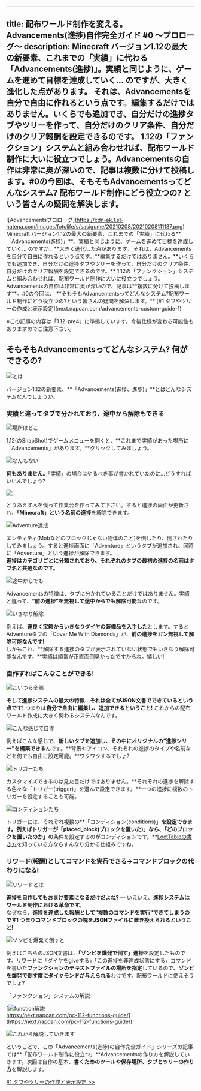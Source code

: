 
---
title: 配布ワールド制作を変える。Advancements(進捗)自作完全ガイド #0 ～プロローグ～
description: Minecraft バージョン1.12の最大の新要素、これまでの「実績」に代わる「Advancements(進捗)」。実績と同じように、ゲームを進めて目標を達成していく… のですが、大きく進化した点があります。
 それは、Advancementsを自分で自由に作れるという点です。編集するだけではありません。いくらでも追加でき、自分だけの進捗タブやツリーを作って、自分だけのクリア条件、自分だけのクリア報酬を設定できるのです。
 1.12の「ファンクション」システムと組み合わせれば、配布ワールド制作に大いに役立つでしょう。Advancementsの自作は非常に奥が深いので、記事は複数に分けて投稿します。#0の今回は、そもそもAdvancementsってどんなシステム? 配布ワールド制作にどう役立つの? という皆さんの疑問を解決します。
---

!\[Advancementsプロローグ\](https://cdn-ak.f.st-hatena.com/images/fotolife/s/sasigume/20210208/20210208111137.png) Minecraft バージョン1.12の最大の新要素、これまでの「実績」に代わる\*\*「Advancements(進捗)」\*\*。実績と同じように、ゲームを進めて目標を達成していく… のですが、\*\*大きく進化した点があります。 それは、Advancementsを自分で自由に作れるという点です。\*\*編集するだけではありません。\*\*いくらでも追加でき、自分だけの進捗タブやツリーを作って、自分だけのクリア条件、自分だけのクリア報酬を設定できるのです。\*\* 1.12の「ファンクション」システムと組み合わせれば、配布ワールド制作に大いに役立つでしょう。 Advancementsの自作は非常に奥が深いので、記事は\*\*複数に分けて投稿します\*\*。#0の今回は、 \*\*そもそもAdvancementsってどんなシステム?配布ワールド制作にどう役立つの?という皆さんの疑問を解決します。\*\* \[#1 タブやツリーの作成と表示設定\](next.napoan.com/advancements-custom-guide-1)

※この記事の内容は「1.12-pre4」に準拠しています。今後仕様が変わる可能性もありますのでご注意下さい。

## そもそもAdvancementsってどんなシステム? 何ができるの?

![とは](https://cdn-ak.f.st-hatena.com/images/fotolife/s/sasigume/20210208/20210208105441.jpg)

バージョン1.12の新要素、**「Advancements(進捗、進歩)」**とはどんなシステムなんでしょうか。

### 実績と違ってタブで分かれており、途中から解除もできる

![場所はどこ](https://cdn-ak.f.st-hatena.com/images/fotolife/s/sasigume/20210208/20210208123050.jpg)

1.12(のSnapShot)でゲームメニューを開くと、**これまで実績があった場所に「Advancements」があります。**クリックしてみましょう。

![なんもない](https://cdn-ak.f.st-hatena.com/images/fotolife/s/sasigume/20210208/20210208122304.jpg)

**何もありません。**「実績」の場合はやるべき事が書かれていたのに…どうすればいいんでしょう?

![](https://cdn-ak.f.st-hatena.com/images/fotolife/s/sasigume/20210208/20210208123429.jpg)

とりあえず木を伐って作業台を作ってみて下さい。すると進捗の画面が更新され、**「Minecraft」という名前の進捗**を解除できます。

![Adventure達成](https://cdn-ak.f.st-hatena.com/images/fotolife/s/sasigume/20210208/20210208103623.jpg)

エンティティ(Mobなどのブロックじゃない物体のこと)を倒したり、倒されたりしてみましょう。すると進捗画面に「Adventure」というタブが追加され、同時に「Adventure」という進捗が解除できます。  
**進捗はカテゴリごとに分類されており、それぞれのタブの最初の進捗の名前はタブ名と共通なのです。**

![途中からでも](https://cdn-ak.f.st-hatena.com/images/fotolife/s/sasigume/20210208/20210208090705.jpg)

Advancementsの特徴は、タブに分かれていることだけではありません。実績と違って、**“前の進捗”を無視して途中からでも解除可能**なのです。

![いきなり解除](https://cdn-ak.f.st-hatena.com/images/fotolife/s/sasigume/20210208/20210208090326.jpg)

例えば、**運良く宝箱からいきなりダイヤの装備品を入手した**とします。するとAdventureタブの「Cover Me With Diamonds」が、**前の進捗をガン無視して解除可能なんです!**  
しかもこれ、**解除する進捗のタブが表示されていない状態でもいきなり解除可能なんです。**実績は順番が正直面倒臭かったですからね。嬉しい!

### 自作すればこんなことができる!

![こいつら全部](https://cdn-ak.f.st-hatena.com/images/fotolife/s/sasigume/20210208/20210208124121.jpg)

**そして進捗システムの最大の特徴…それは全てがJSON文書でできているという点です!** つまりは**自分で自由に編集し、追加できるということ!** これからの配布ワールド作成に大きく関わるシステムなんです。

![こんな感じで自作](https://cdn-ak.f.st-hatena.com/images/fotolife/s/sasigume/20210208/20210208101626.jpg)

例えばこんな感じで、**新しいタブを追加し、その中にオリジナルの”進捗ツリー”を構築できる**んです。**背景やアイコン、それぞれの進捗のタイプや名前などを何でも自由に設定可能。**ワクワクするでしょ?

![トリガーたち](https://cdn-ak.f.st-hatena.com/images/fotolife/s/sasigume/20210208/20210208123750.jpg)

カスタマイズできるのは見た目だけではありません。**それぞれの進捗を解除する色々な「トリガー(trigger)」を選んで設定できます。**一つの進捗に複数のトリガーを設定することも可能。

![コンディションたち](https://cdn-ak.f.st-hatena.com/images/fotolife/s/sasigume/20210208/20210208102629.jpg)

トリガーには、それぞれ複数の**「コンディション(conditions)」**を設定できます。例えばトリガーが「placed\_block(ブロックを置いた)」なら、「どのブロックを置いたのか」の**条件を設定するのがコンディションです。**[LootTableの書き方](https://www.napoan.com/loot-table-perfect-guide/)を知っている方ならすんなり分かる仕組みですね。

### リワード(報酬)としてコマンドを実行できる→コマンドブロックの代わりになる!

![リワードとは](https://cdn-ak.f.st-hatena.com/images/fotolife/s/sasigume/20210208/20210208122528.jpg)

**進捗を自作してもおまけ要素になるだけだよね?** ― いえいえ、**進捗システムはワールド制作における革命です。**  
なぜなら、**進捗を達成した報酬として”複数のコマンドを実行”できてしまうのです! **つまりコマンドブロックの塊をJSONファイルに置き換えられるということ!****

![ゾンビを爆発で倒すと](https://cdn-ak.f.st-hatena.com/images/fotolife/s/sasigume/20210208/20210208110117.jpg)

例えばこちらのJSON文書は、**「ゾンビを爆発で倒す」進捗**を設定したものです。リワードに「ダイヤをgiveする」「この進捗を非達成状態にする」コマンドを書いた**ファンクションのテキストファイルの場所を指定**しているので、**ゾンビを爆発で倒す度にダイヤモンドが与えられる**わけです。配布ワールドに使えそうでしょ?

「ファンクション」システムの解説

[![function解説](https://cdn-ak.f.st-hatena.com/images/fotolife/s/sasigume/20210208/20210208122759.png)  
https://next.napoan.com/pc-112-functions-guide/](https://next.napoan.com/pc-112-functions-guide/)

![これから解説していきます](https://cdn-ak.f.st-hatena.com/images/fotolife/s/sasigume/20210208/20210208101248.jpg)

ということで、この「Advancements(進捗)の自作完全ガイド」シリーズの記事では**「配布ワールド制作に役立つ」**Advancementsの作り方を解説していきます。次回は自作の基本、**書くためのツールや保存場所、タブとツリーの作り方**を解説します。

[#1 タブやツリーの作成と表示設定 >>](//exr-nap.sakura.ne.jp/www.napoan.com/advancements-custom-guide-1/)
